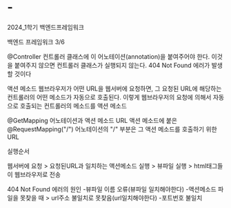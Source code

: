 # -
2024_1학기 백엔드프레임워크 

백엔드 프레임워크 3/6

@Controller
컨트롤러 클래스에 이 어노테이션(annotation)을 붙여주어야 한다.
이것을 붙여주지 않으면 컨트롤러 클래스가 실행되지 않는다. 404 Not Found 에러가 발생할 것이다

액션 메소드
웹브라우저가 어떤 URL을 웹서버에 요청하면, 그 요청된 URL에 해당하는 컨트롤러의 어떤 메소드가 자동으로 호출된다. 이렇게 웹브라우저의 요청에 의해서 자동으로 호출되는 컨트롤러의 메소드를 액션 메소드

@GetMapping 어노테이션과 액션 메소드 URL
액션 메소드에 붙은 @RequestMapping("/") 어노테이션의 "/" 부분은
그 액션 메소드를 호출하기 위한 URL

실행순서

웹서버에 요청 > 요청된URL과 일치하는 액션메소드 실행 > 뷰파일 실행 > html태그들이 웹브라우저로 전송

404 Not Found 에러의 원인
-뷰파일 이름 오류(뷰파일 일치해야한다)
-액션메소드 파일을 못찾을 때 > url주소 불일치로 못찾음(url일치해야한다)
-포트번호 불일치
